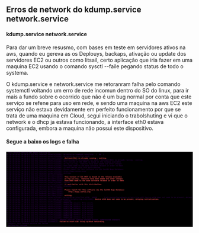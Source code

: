 ## **Erros de network do kdump.service network.service**









 
#### kdump.service network.service


 
 
 Para dar um breve resusmo, com bases em teste em servidores ativos na aws, quando eu gereva as os Deplouys, backaps, ativação ou update dos servidores EC2 ou outros como litsail, certo aplicação que iria fazer em uma maquina EC2 usando o comando sysctl --faile pegando status de todo o systema.
 


 O kdump.service e network.service me retoranram falha pelo comando systemctl voltando um erro de rede incomun dentro do SO do linux, para ir mais a fundo sobre o ocorrido que não é um bug normal por conta que este serviço se refene para uso em rede, e sendo uma maquina na aws EC2 este serviço não estava devidamente em perfeito funcionamento por que se trata de uma maquina em Cloud, segui iniciando o trabolshuting e vi que o network e o dhcp ja estava funcionando, a interface eth0 estava configurada, embora a maquina não possui este dispositivo.


 #### Segue a baixo os logs e falha




![](./log_faile.png)
